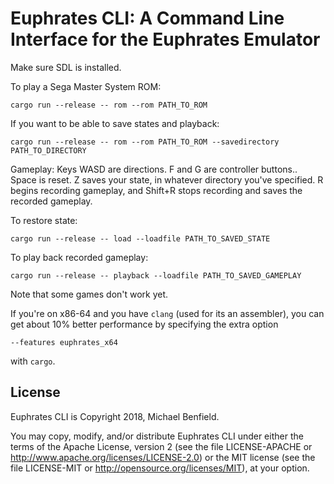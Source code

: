 # Euphrates CLI: A Command Line Interface for the Euphrates Emulator

Make sure SDL is installed.

To play a Sega Master System ROM:
```
cargo run --release -- rom --rom PATH_TO_ROM
```

If you want to be able to save states and playback:

```
cargo run --release -- rom --rom PATH_TO_ROM --savedirectory PATH_TO_DIRECTORY
```

Gameplay: Keys WASD are directions. F and G are controller buttons.. Space is
reset. Z saves your state, in whatever directory you've specified. R begins
recording gameplay, and Shift+R stops recording and saves the recorded gameplay.

To restore state:

```
cargo run --release -- load --loadfile PATH_TO_SAVED_STATE
```

To play back recorded gameplay:

```
cargo run --release -- playback --loadfile PATH_TO_SAVED_GAMEPLAY
```

Note that some games don't work yet.

If you're on x86-64 and you have `clang` (used for its an assembler), you can
get about 10% better performance by specifying the extra option
```
--features euphrates_x64
```
with `cargo`.

## License

Euphrates CLI is Copyright 2018, Michael Benfield.

You may copy, modify, and/or distribute Euphrates CLI under either the terms of
the Apache License, version 2 (see the file LICENSE-APACHE or
<http://www.apache.org/licenses/LICENSE-2.0>) or the MIT license (see the file
LICENSE-MIT or <http://opensource.org/licenses/MIT>), at your option.
